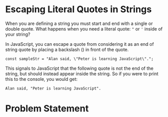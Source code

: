 # Escaping Literal Quotes in Strings
When you are defining a string you must start and end with a single or double quote. What happens when you need a literal quote: ```"``` or ```'``` inside of your string?

In JavaScript, you can escape a quote from considering it as an end of string quote by placing a backslash (\) in front of the quote.
```
const sampleStr = "Alan said, \"Peter is learning JavaScript\".";
```
This signals to JavaScript that the following quote is not the end of the string, but should instead appear inside the string. So if you were to print this to the console, you would get:
```
Alan said, "Peter is learning JavaScript".
```

# Problem Statement
